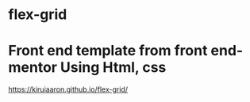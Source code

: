 # flex-grid
# Front end template from front end-mentor Using Html, css
https://kiruiaaron.github.io/flex-grid/
